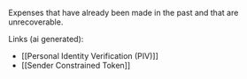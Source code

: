 Expenses that have already been made in the past and that are unrecoverable.

Links (ai generated):
 - [[Personal Identity Verification (PIV)]]
 - [[Sender Constrained Token]]
